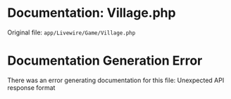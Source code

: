 # Documentation: Village.php

Original file: `app/Livewire/Game/Village.php`

# Documentation Generation Error

There was an error generating documentation for this file: Unexpected API response format